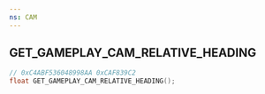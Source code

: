 ```yaml
---
ns: CAM
---
```

## GET_GAMEPLAY_CAM_RELATIVE_HEADING

```c
// 0xC4ABF536048998AA 0xCAF839C2
float GET_GAMEPLAY_CAM_RELATIVE_HEADING();
```

